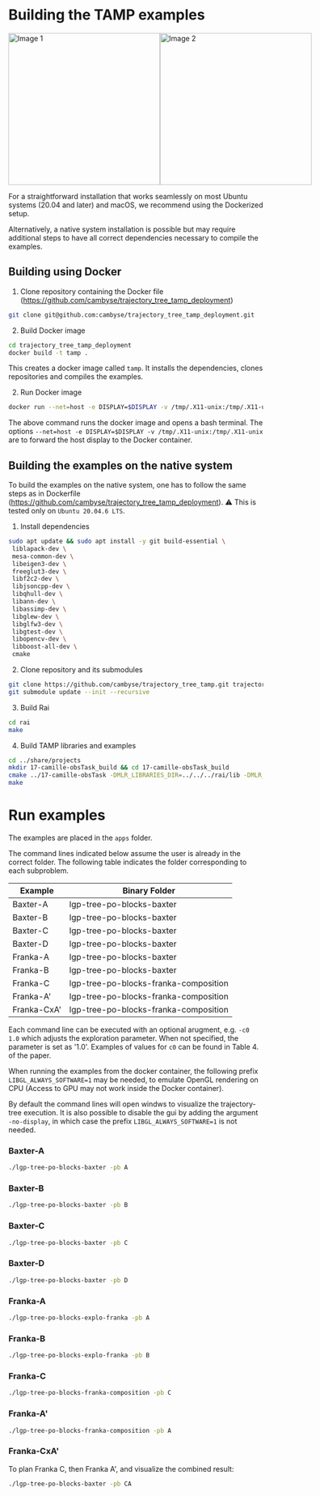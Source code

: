 # Building the TAMP examples

<div style="display: flex; justify-content: space-between; align-items: center;">
  <img src="doc/start-0.png" alt="Image 1" width="300">
  <img src="doc/franka_init.png" alt="Image 2" width="300">
</div>

For a straightforward installation that works seamlessly on most Ubuntu systems (20.04 and later) and macOS, we recommend using the Dockerized setup.

Alternatively, a native system installation is possible but may require additional steps to have all correct dependencies necessary to compile the examples.

## Building using Docker
1. Clone repository containing the Docker file (https://github.com/cambyse/trajectory_tree_tamp_deployment)

```bash
git clone git@github.com:cambyse/trajectory_tree_tamp_deployment.git
```


2. Build Docker image

```bash
cd trajectory_tree_tamp_deployment
docker build -t tamp .
```

This creates a docker image called `tamp`. It installs the dependencies, clones repositories and compiles the examples. 


2. Run Docker image

```bash
docker run --net=host -e DISPLAY=$DISPLAY -v /tmp/.X11-unix:/tmp/.X11-unix -it tamp /bin/bash
```

The above command runs the docker image and opens a bash terminal. The options `--net=host -e DISPLAY=$DISPLAY -v /tmp/.X11-unix:/tmp/.X11-unix` are to forward the host display to the Docker container.

## Building the examples on the native system

To build the examples on the native system, one has to follow the same steps as in Dockerfile (https://github.com/cambyse/trajectory_tree_tamp_deployment). ⚠️ This is tested only on `Ubuntu 20.04.6 LTS`.

1. Install dependencies

```bash
sudo apt update && sudo apt install -y git build-essential \
 liblapack-dev \
 mesa-common-dev \
 libeigen3-dev \
 freeglut3-dev \
 libf2c2-dev \
 libjsoncpp-dev \
 libqhull-dev \
 libann-dev \
 libassimp-dev \
 libglew-dev \
 libglfw3-dev \
 libgtest-dev \
 libopencv-dev \
 libboost-all-dev \
 cmake
```

2. Clone repository and its submodules
```bash
git clone https://github.com/cambyse/trajectory_tree_tamp.git trajectory_tree_tamp && cd trajectory_tree_tamp
git submodule update --init --recursive
```

3. Build Rai

```bash
cd rai
make
```

4. Build TAMP libraries and examples

```bash
cd ../share/projects
mkdir 17-camille-obsTask_build && cd 17-camille-obsTask_build
cmake ../17-camille-obsTask -DMLR_LIBRARIES_DIR=../../../rai/lib -DMLR_INCLUDE_DIR=../../../rai/rai -DCMAKE_BUILD_TYPE=Release
make
```

# Run examples
The examples are placed in the `apps` folder.

The command lines indicated below assume the user is already in the correct folder. The following table indicates the folder corresponding to each subproblem.

| Example      | Binary Folder                         |
|--------------|---------------------------------------|
| Baxter-A     | lgp-tree-po-blocks-baxter             |
| Baxter-B     | lgp-tree-po-blocks-baxter             |
| Baxter-C     | lgp-tree-po-blocks-baxter             |
| Baxter-D     | lgp-tree-po-blocks-baxter             |
| Franka-A     | lgp-tree-po-blocks-baxter             |
| Franka-B     | lgp-tree-po-blocks-baxter             |
| Franka-C     | lgp-tree-po-blocks-franka-composition |
| Franka-A'    | lgp-tree-po-blocks-franka-composition |
| Franka-CxA'  | lgp-tree-po-blocks-franka-composition |

Each command line can be executed with an optional arugment, e.g. `-c0 1.0` which adjusts the exploration parameter. When not specified, the parameter is set as '1.0'. Examples of values for `c0` can be found in Table 4. of the paper.


When running the examples from the docker container, the following prefix `LIBGL_ALWAYS_SOFTWARE=1` may be needed, to emulate OpenGL rendering on CPU (Access to GPU may not work inside the Docker container).

By default the command lines will open windws to visualize the trajectory-tree execution. It is also possible to disable the gui by adding the argument `-no-display`, in which case the prefix `LIBGL_ALWAYS_SOFTWARE=1` is not needed.

### Baxter-A
```bash
./lgp-tree-po-blocks-baxter -pb A
```


### Baxter-B
```bash
./lgp-tree-po-blocks-baxter -pb B
```

### Baxter-C
```bash
./lgp-tree-po-blocks-baxter -pb C
```

### Baxter-D
```bash
./lgp-tree-po-blocks-baxter -pb D
```

### Franka-A
```bash
./lgp-tree-po-blocks-explo-franka -pb A
```

### Franka-B
```bash
./lgp-tree-po-blocks-explo-franka -pb B
```

### Franka-C
```bash
./lgp-tree-po-blocks-franka-composition -pb C
```

### Franka-A'
```bash
./lgp-tree-po-blocks-franka-composition -pb A
```

### Franka-CxA'
To plan Franka C, then Franka A', and visualize the combined result:
```bash
./lgp-tree-po-blocks-baxter -pb CA
```


